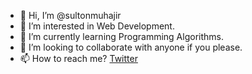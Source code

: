 - 👋 Hi, I’m @sultonmuhajir
- 👀 I’m interested in Web Development.
- 🌱 I’m currently learning Programming Algorithms.
- 💞️ I’m looking to collaborate with anyone if you please.
- 📫 How to reach me? [Twitter](https://twitter.com/sul_mhjr)
<!---
sultonmuhajir/sultonmuhajir is a ✨ special ✨ repository because its `README.md` (this file) appears on your GitHub profile.
You can click the Preview link to take a look at your changes.
--->
